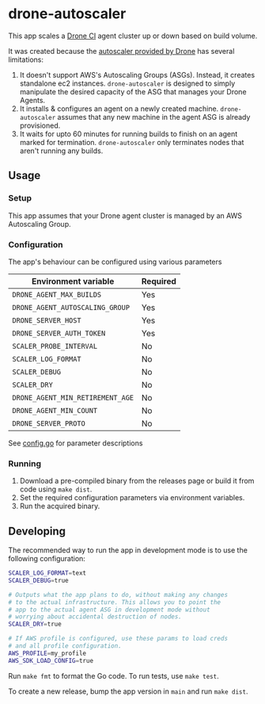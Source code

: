 # drone-autoscaler
This app scales a [Drone CI](https://drone.io/) agent cluster up or down based on build volume.

It was created because the [autoscaler provided by Drone](https://github.com/drone/autoscaler) has several limitations:
1. It doesn't support AWS's Autoscaling Groups (ASGs). Instead, it creates standalone ec2 instances. `drone-autoscaler` is designed to simply manipulate the desired capacity of the ASG that manages your Drone Agents.
2. It installs & configures an agent on a newly created machine. `drone-autoscaler` assumes that any new machine in the agent ASG is already provisioned.
3. It waits for upto 60 minutes for running builds to finish on an agent marked for termination. `drone-autoscaler` only terminates nodes that aren't running any builds.

## Usage
### Setup
This app assumes that your Drone agent cluster is managed by an AWS Autoscaling Group.

### Configuration
The app's behaviour can be configured using various parameters

| Environment variable | Required |
| --- | ---- |
| `DRONE_AGENT_MAX_BUILDS` | Yes |
| `DRONE_AGENT_AUTOSCALING_GROUP` | Yes |
| `DRONE_SERVER_HOST` | Yes |
| `DRONE_SERVER_AUTH_TOKEN` | Yes |
| `SCALER_PROBE_INTERVAL` | No |
| `SCALER_LOG_FORMAT` | No |
| `SCALER_DEBUG` | No |
| `SCALER_DRY` | No |
| `DRONE_AGENT_MIN_RETIREMENT_AGE` | No |
| `DRONE_AGENT_MIN_COUNT` | No |
| `DRONE_SERVER_PROTO` | No |

See [config.go](config/config.go) for parameter descriptions

### Running
1. Download a pre-compiled binary from the releases page or build it from code using `make dist`.
2. Set the required configuration parameters via environment variables.
3. Run the acquired binary.

## Developing
The recommended way to run the app in development mode is to use the following configuration:
```bash
SCALER_LOG_FORMAT=text
SCALER_DEBUG=true

# Outputs what the app plans to do, without making any changes
# to the actual infrastructure. This allows you to point the
# app to the actual agent ASG in development mode without
# worrying about accidental destruction of nodes. 
SCALER_DRY=true

# If AWS profile is configured, use these params to load creds
# and all profile configuration.
AWS_PROFILE=my_profile
AWS_SDK_LOAD_CONFIG=true
```

Run `make fmt` to format the Go code. To run tests, use `make test`.

To create a new release, bump the app version in `main` and run `make dist`.
